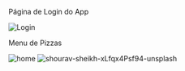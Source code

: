 
Página de Login do App


![Login](https://github.com/Miguxxo/pizzaria/assets/142364152/374fd3f2-7e98-462a-8fe8-8d50b1423e5a)


Menu de Pizzas


![home](https://github.com/Miguxxo/pizzaria/assets/142364152/4f3d23f7-04d3-48e3-9764-b33779c95fca)
![shourav-sheikh-xLfqx4Psf94-unsplash](https://github.com/Miguxxo/pizzaria/assets/142364152/27eeff04-24d7-466d-8a98-3cf5c14133ff)
